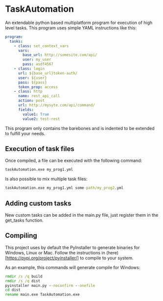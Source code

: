 # TaskAutomation

An extendable python based multiplatform program for execution of high level tasks. This program uses simple YAML instructions like this:

```yml
program:
  tasks:
    - class: set_context_vars
      vars:
        base_url: http://somesite.com/api/
        user: my_user
        pass: asdf4567
    - class: login
      url: ${base_url}token-auth/
      user: ${user}
      pass: ${pass}
      token_prop: access
    - class: http
      name: rest_api_call
      action: post
      url: http://mysyte.com/api/command/
      fields:
        value1: True
        value2: test-rest
```

This program only contains the barebones and is indented to be extended to fulfill your needs.

## Execution of task files

Once compiled, a file can be executed with the following command:

```bat
taskAutomation.exe my_prog1.yml
```

Is also possible to mix multiple task files:

```bat
taskAutomation.exe my_prog1.yml some-path/my_prog2.yml
```

## Adding custom tasks

New custom tasks can be added in the main.py file, just register them in the get_tasks function.

## Compiling

This project uses by default the PyInstaller to generate binaries for Windows, Linux or Mac. 
Follow the instructions in (here)[https://pypi.org/project/pyinstaller/] to compile to your system.

As an example, this commands will generate compile for Windows:

```bat
rmdir /s /q build
rmdir /s /q dist
pyinstaller main.py --noconfirm --onefile
cd dist
rename main.exe TaskAutomation.exe
```